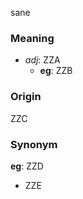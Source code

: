 sane
### Meaning
+ _adj_: ZZA
    + __eg__: ZZB

### Origin

ZZC

### Synonym

__eg__: ZZD

+ ZZE


